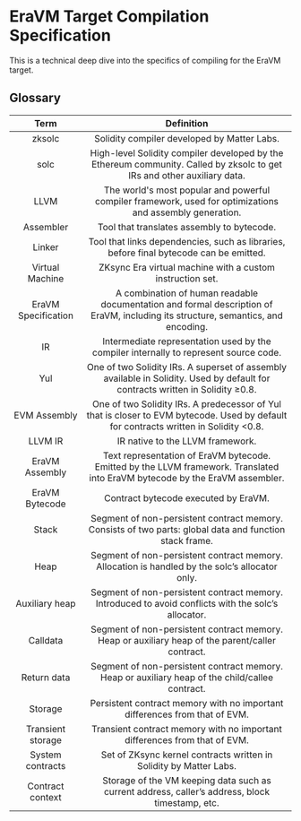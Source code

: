 # EraVM Target Compilation Specification

This is a technical deep dive into the specifics of compiling for the EraVM target.



## Glossary

| Term                      | Definition                                                                                                                            |
|:-------------------------:|:-------------------------------------------------------------------------------------------------------------------------------------:|
| zksolc                    | Solidity compiler developed by Matter Labs.                                                                                           |
| solc                      | High-level Solidity compiler developed by the Ethereum community. Called by zksolc to get IRs and other auxiliary data.               |
| LLVM                      | The world's most popular and powerful compiler framework, used for optimizations and assembly generation.                             |
| Assembler                 | Tool that translates assembly to bytecode.                                                                                            |
| Linker                    | Tool that links dependencies, such as libraries, before final bytecode can be emitted.                                                |
| Virtual Machine           | ZKsync Era virtual machine with a custom instruction set.                                                                             |
| EraVM Specification       | A combination of human readable documentation and formal description of EraVM, including its structure, semantics, and encoding.      |
| IR                        | Intermediate representation used by the compiler internally to represent source code.                                                 |
| Yul                       | One of two Solidity IRs. A superset of assembly available in Solidity. Used by default for contracts written in Solidity ≥0.8.        |
| EVM Assembly              | One of two Solidity IRs. A predecessor of Yul that is closer to EVM bytecode. Used by default for contracts written in Solidity <0.8. |
| LLVM IR                   | IR native to the LLVM framework.                                                                                                      |
| EraVM Assembly            | Text representation of EraVM bytecode. Emitted by the LLVM framework. Translated into EraVM bytecode by the EraVM assembler.          |
| EraVM Bytecode            | Contract bytecode executed by EraVM.                                                                                                  |
| Stack                     | Segment of non-persistent contract memory. Consists of two parts: global data and function stack frame.                               |
| Heap                      | Segment of non-persistent contract memory. Allocation is handled by the solc’s allocator only.                                        |
| Auxiliary heap            | Segment of non-persistent contract memory. Introduced to avoid conflicts with the solc’s allocator.                                   |
| Calldata                  | Segment of non-persistent contract memory. Heap or auxiliary heap of the parent/caller contract.                                      |
| Return data               | Segment of non-persistent contract memory. Heap or auxiliary heap of the child/callee contract.                                       |
| Storage                   | Persistent contract memory with no important differences from that of EVM.                                                            |
| Transient storage         | Transient contract memory with no important differences from that of EVM.                                                             |
| System contracts          | Set of ZKsync kernel contracts written in Solidity by Matter Labs.                                                                    |
| Contract context          | Storage of the VM keeping data such as current address, caller’s address, block timestamp, etc.                                       |